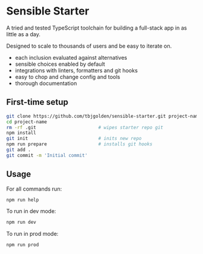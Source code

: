 <!-- Edit me: start -->

# Sensible Starter

A tried and tested TypeScript toolchain for building a full-stack app in as little as a day.

Designed to scale to thousands of users and be easy to iterate on.

- each inclusion evaluated against alternatives
- sensible choices enabled by default
- integrations with linters, formatters and git hooks
- easy to chop and change config and tools
- thorough documentation

<!--
Starter: notes

- [x] remove error catcher plugin and come [](https://www.bbc.co.uk/sport)up with something better
- [x] attempt to set up vite legacy mode?
- [x] get the sample husky scripts installed? or gitignored?
- [x] fix NODE_ENV variable
- [x] create getEnv fn
  - [ ] remove defaults and rely entirely on env vars
    - [ ] compare against .env.example to achieve this
- [ ] remove keystone script
- [ ] upgrade deps
- [ ] fix flex-shrink issues on baseweb components
- [ ] revisit typography (esp font weights etc)
- [ ] replace postcss with sass

---

- [ ] git repo root vs package root
- [ ] load utilities with common use cases
- [ ] form starter hooks

- Better alternatives to nivo graphs:
  - chart.js for simple
  - react > requestAnimationFrame > svg for complex

Long-term:

- [ ] add file upload example
-->

<!-- Edit me: end -->

## First-time setup

```sh
git clone https://github.com/tbjgolden/sensible-starter.git project-name
cd project-name
rm -rf .git                       # wipes starter repo git
npm install
git init                          # inits new repo
npm run prepare                   # installs git hooks
git add .
git commit -m 'Initial commit'
```

## Usage

For all commands run:

```sh
npm run help
```

To run in dev mode:

```sh
npm run dev
```

To run in prod mode:

```sh
npm run prod
```
